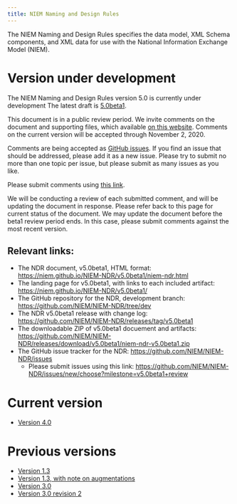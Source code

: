 ```yaml
---
title: NIEM Naming and Design Rules
---
```


The NIEM Naming and Design Rules specifies the data model, XML Schema components, and XML data for use with the National Information Exchange Model (NIEM).

# Version under development

The NIEM Naming and Design Rules version 5.0 is currently under development  The latest draft is [5.0beta1](v5.0beta1/niem-ndr.html).

This document is in a public review period. We invite comments on the document and supporting files, which available [on this website](v5.0beta1). Comments on the current version will be accepted through November 2, 2020. 

Comments are being accepted as [GitHub issues](https://github.com/NIEM/NIEM-NDR/issues/new/choose?milestone=v5.0beta1+review). If you find an issue that should be addressed, please add it as a new issue. Please try to submit no more than one topic per issue, but please submit as many issues as you like.

Please submit comments using [this link](https://github.com/NIEM/NIEM-NDR/issues/new/choose?milestone=v5.0beta1+review).

We will be conducting a review of each submitted comment, and will be updating the document in response. Please refer back to this page for current status of the document. We may update the document before the beta1 review period ends. In this case, please submit comments against the most recent version.

## Relevant links:

- The NDR document, v5.0beta1, HTML format: <https://niem.github.io/NIEM-NDR/v5.0beta1/niem-ndr.html>
- The landing page for v5.0beta1, with links to each included artifact: <https://niem.github.io/NIEM-NDR/v5.0beta1/>
- The GitHub repository for the NDR, development branch: <https://github.com/NIEM/NIEM-NDR/tree/dev>
- The NDR v5.0beta1 release with change log: <https://github.com/NIEM/NIEM-NDR/releases/tag/v5.0beta1>
- The downloadable ZIP of v5.0beta1 docuement and artifacts: <https://github.com/NIEM/NIEM-NDR/releases/download/v5.0beta1/niem-ndr-v5.0beta1.zip>
- The GitHub issue tracker for the NDR: <https://github.com/NIEM/NIEM-NDR/issues>
    - Please submit issues using this link: <https://github.com/NIEM/NIEM-NDR/issues/new/choose?milestone=v5.0beta1+review>
    
# Current version

- [Version 4.0](v4.0)

# Previous versions

- [Version 1.3](v1.3)
- [Version 1.3, with note on augmentations](v1.3+augmentations)
- [Version 3.0](v3.0)
- [Version 3.0 revision 2](v3.0r2)
